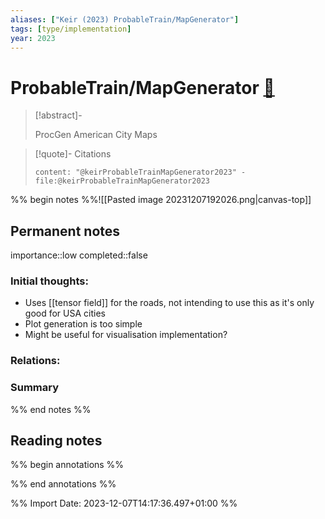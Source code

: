 ```yaml
---
aliases: ["Keir (2023) ProbableTrain/MapGenerator"]
tags: [type/implementation]
year: 2023
---
```

# ProbableTrain/MapGenerator [📖](zotero://select/library/items/T8N7VG6S)

> [!abstract]-
> 
> ProcGen American City Maps
> 

> [!quote]- Citations
> 
> ```query
> content: "@keirProbableTrainMapGenerator2023" -file:@keirProbableTrainMapGenerator2023
> ```

%% begin notes %%![[Pasted image 20231207192026.png|canvas-top]]
## Permanent notes
importance::low
completed::false
### Initial thoughts:
- Uses [[tensor field]] for the roads, not intending to use this as it's only good for USA cities
- Plot generation is too simple
- Might be useful for visualisation implementation?

### Relations:


### Summary


%% end notes %%
## Reading notes
%% begin annotations %%

%% end annotations %%



%% Import Date: 2023-12-07T14:17:36.497+01:00 %%

